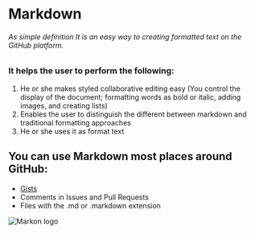 # Markdown 
######  As simple definition It is an easy way to creating formatted text on the GitHub platform. 

### It helps the user to perform the following:
1. He or she makes styled collaborative editing easy (You control the display of the document; formatting words as bold or italic, adding images, and creating lists) 
2. Enables the user to distinguish the different between markdown and traditional formatting approaches
3. He or she uses it as format text

## You can use Markdown most places around GitHub:
*	[Gists](https://gist.github.com/)
*	Comments in Issues and Pull Requests
*	Files with the .md or .markdown extension

![Markon logo](https://document360.com/wp-content/uploads/2020/02/Introductory-Guide-to-Markdown-for-Documentation-Writers-01.jpg)

